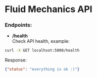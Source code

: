# Fluid Mechanics API

### Endpoints:
* **/health** <br>
 Check API health, example:
 ```bash
 curl -X GET localhsot:5000/health
 ```

 Response:
 ```json
 {"status": "everything is ok :)"}
 ```

